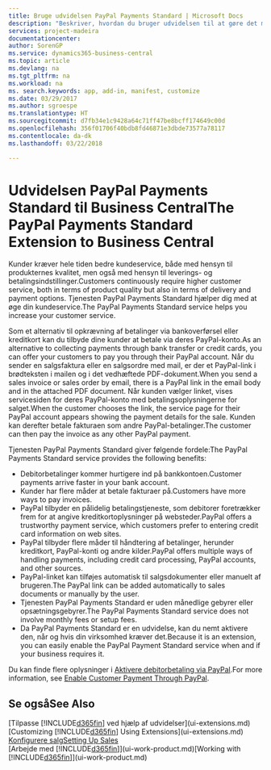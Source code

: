 ```yaml
---
title: Bruge udvidelsen PayPal Payments Standard | Microsoft Docs
description: "Beskriver, hvordan du bruger udvidelsen til at gøre det muligt for kunder at foretage betalinger med PayPal."
services: project-madeira
documentationcenter: 
author: SorenGP
ms.service: dynamics365-business-central
ms.topic: article
ms.devlang: na
ms.tgt_pltfrm: na
ms.workload: na
ms. search.keywords: app, add-in, manifest, customize
ms.date: 03/29/2017
ms.author: sgroespe
ms.translationtype: HT
ms.sourcegitcommit: d7fb34e1c9428a64c71ff47be8bcff174649c00d
ms.openlocfilehash: 356f01706f40bdb8fd46871e3dbde73577a78117
ms.contentlocale: da-dk
ms.lasthandoff: 03/22/2018

---
```

# <a name="the-paypal-payments-standard-extension-to-business-central"></a><span data-ttu-id="5f050-103">Udvidelsen PayPal Payments Standard til Business Central</span><span class="sxs-lookup"><span data-stu-id="5f050-103">The PayPal Payments Standard Extension to Business Central</span></span> 
<span data-ttu-id="5f050-104">Kunder kræver hele tiden bedre kundeservice, både med hensyn til produkternes kvalitet, men også med hensyn til leverings- og betalingsindstillinger.</span><span class="sxs-lookup"><span data-stu-id="5f050-104">Customers continuously require higher customer service, both in terms of product quality but also in terms of delivery and payment options.</span></span> <span data-ttu-id="5f050-105">Tjenesten PayPal Payments Standard hjælper dig med at øge din kundeservice.</span><span class="sxs-lookup"><span data-stu-id="5f050-105">The PayPal Payments Standard service helps you increase your customer service.</span></span>

<span data-ttu-id="5f050-106">Som et alternativ til opkrævning af betalinger via bankoverførsel eller kreditkort kan du tilbyde dine kunder at betale via deres PayPal-konto.</span><span class="sxs-lookup"><span data-stu-id="5f050-106">As an alternative to collecting payments through bank transfer or credit cards, you can offer your customers to pay you through their PayPal account.</span></span> <span data-ttu-id="5f050-107">Når du sender en salgsfaktura eller en salgsordre med mail, er der et PayPal-link i brødteksten i mailen og i det vedhæftede PDF-dokument.</span><span class="sxs-lookup"><span data-stu-id="5f050-107">When you send a sales invoice or sales order by email, there is a PayPal link in the email body and in the attached PDF document.</span></span> <span data-ttu-id="5f050-108">Når kunden vælger linket, vises servicesiden for deres PayPal-konto med betalingsoplysningerne for salget.</span><span class="sxs-lookup"><span data-stu-id="5f050-108">When the customer chooses the link, the service page for their PayPal account appears showing the payment details for the sale.</span></span> <span data-ttu-id="5f050-109">Kunden kan derefter betale fakturaen som andre PayPal-betalinger.</span><span class="sxs-lookup"><span data-stu-id="5f050-109">The customer can then pay the invoice as any other PayPal payment.</span></span>

<span data-ttu-id="5f050-110">Tjenesten PayPal Payments Standard giver følgende fordele:</span><span class="sxs-lookup"><span data-stu-id="5f050-110">The PayPal Payments Standard service provides the following benefits:</span></span>

* <span data-ttu-id="5f050-111">Debitorbetalinger kommer hurtigere ind på bankkontoen.</span><span class="sxs-lookup"><span data-stu-id="5f050-111">Customer payments arrive faster in your bank account.</span></span>
* <span data-ttu-id="5f050-112">Kunder har flere måder at betale fakturaer på.</span><span class="sxs-lookup"><span data-stu-id="5f050-112">Customers have more ways to pay invoices.</span></span>
* <span data-ttu-id="5f050-113">PayPal tilbyder en pålidelig betalingstjeneste, som debitorer foretrækker frem for at angive kreditkortoplysninger på websteder.</span><span class="sxs-lookup"><span data-stu-id="5f050-113">PayPal offers a trustworthy payment service, which customers prefer to entering credit card information on web sites.</span></span>
* <span data-ttu-id="5f050-114">PayPal tilbyder flere måder til håndtering af betalinger, herunder kreditkort, PayPal-konti og andre kilder.</span><span class="sxs-lookup"><span data-stu-id="5f050-114">PayPal offers multiple ways of handling payments, including credit card processing, PayPal accounts, and other sources.</span></span>
* <span data-ttu-id="5f050-115">PayPal-linket kan tilføjes automatisk til salgsdokumenter eller manuelt af brugeren.</span><span class="sxs-lookup"><span data-stu-id="5f050-115">The PayPal link can be added automatically to sales documents or manually by the user.</span></span>
* <span data-ttu-id="5f050-116">Tjenesten PayPal Payments Standard er uden månedlige gebyrer eller opsætningsgebyrer.</span><span class="sxs-lookup"><span data-stu-id="5f050-116">The PayPal Payments Standard service does not involve monthly fees or setup fees.</span></span>
* <span data-ttu-id="5f050-117">Da PayPal Payments Standard er en udvidelse, kan du nemt aktivere den, når og hvis din virksomhed kræver det.</span><span class="sxs-lookup"><span data-stu-id="5f050-117">Because it is an extension, you can easily enable the PayPal Payment Standard service when and if your business requires it.</span></span>  

<span data-ttu-id="5f050-118">Du kan finde flere oplysninger i [Aktivere debitorbetaling via PayPal](sales-how-enable-payment-service-extensions.md).</span><span class="sxs-lookup"><span data-stu-id="5f050-118">For more information, see [Enable Customer Payment Through PayPal](sales-how-enable-payment-service-extensions.md).</span></span>

## <a name="see-also"></a><span data-ttu-id="5f050-119">Se også</span><span class="sxs-lookup"><span data-stu-id="5f050-119">See Also</span></span>
<span data-ttu-id="5f050-120">[Tilpasse [!INCLUDE[d365fin](includes/d365fin_md.md)] ved hjælp af udvidelser](ui-extensions.md)</span><span class="sxs-lookup"><span data-stu-id="5f050-120">[Customizing [!INCLUDE[d365fin](includes/d365fin_md.md)] Using Extensions](ui-extensions.md)</span></span>  
[<span data-ttu-id="5f050-121">Konfigurere salg</span><span class="sxs-lookup"><span data-stu-id="5f050-121">Setting Up Sales</span></span>](sales-setup-sales.md)  
<span data-ttu-id="5f050-122">[Arbejde med [!INCLUDE[d365fin](includes/d365fin_md.md)]](ui-work-product.md)</span><span class="sxs-lookup"><span data-stu-id="5f050-122">[Working with [!INCLUDE[d365fin](includes/d365fin_md.md)]](ui-work-product.md)</span></span>

